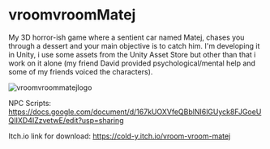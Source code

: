 # vroomvroomMatej
My 3D horror-ish game where a sentient car named Matej, chases you through a dessert and your main objective is to catch him. I'm developing it in Unity, i use some assets from the Unity Asset Store but other than that i work on it alone (my friend David provided psychological/mental help and some of my friends voiced the characters).

![vroomvroommatejlogo](https://user-images.githubusercontent.com/125741066/220130158-6b3be1c3-97d8-4ade-82e7-72cd2bd63ba7.png)


NPC Scripts: https://docs.google.com/document/d/167kUOXVfeQBblNI6lGUyck8FJGoeUQIIXD4IZzvetwE/edit?usp=sharing

Itch.io link for download: https://cold-y.itch.io/vroom-vroom-matej

